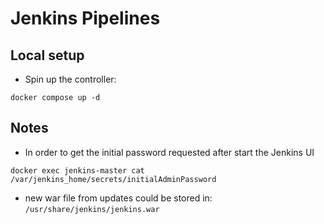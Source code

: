 # Jenkins Pipelines

## Local setup

* Spin up the controller:

`docker compose up -d`

## Notes

* In order to get the initial password requested after start the Jenkins UI

`docker exec jenkins-master cat /var/jenkins_home/secrets/initialAdminPassword`

* new war file from updates could be stored in: `/usr/share/jenkins/jenkins.war`
